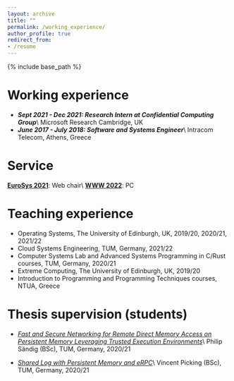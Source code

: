 ```yaml
---
layout: archive
title: ""
permalink: /working_experience/
author_profile: true
redirect_from:
- /resume
---
```


{% include base_path %}


Working experience
======
* <strong>*Sept 2021 - Dec 2021: Research Intern at Confidential Computing Group*</strong>\\
    Microsoft Research Cambridge, UK
* <strong>*June 2017 - July 2018: Software and Systems Engineer*</strong>\\
    Intracom Telecom, Athens, Greece


Service
======
[<strong>EuroSys 2021</strong>](https://2021.eurosys.org/): Web chair\\
[<strong>WWW 2022</strong>](https://www2022.thewebconf.org/): PC



Teaching experience
======
* Operating Systems, The University of Edinburgh, UK, 2019/20, 2020/21, 2021/22
* Cloud Systems Engineering, TUM, Germany, 2021/22
* Computer Systems Lab and Advanced Systems Programming in C/Rust courses, TUM, Germany, 2020/21
* Extreme Computing, The University of Edinburgh, UK, 2019/20
* Introduction to Programming and Programming Techniques courses, NTUA, Greece



Thesis supervision (students)
======
* [*Fast and Secure Networking for Remote Direct Memory Access on Persistent Memory Leveraging Trusted Execution Environments*](https://dse.in.tum.de/wp-content/uploads/2022/01/BT_SaendigPhilip.pdf)\\
    Philip Sändig (BSc), TUM, Germany, 2020/21

* [*Shared Log with Persistent Memory and eRPC*](https://dse.in.tum.de/wp-content/uploads/2022/01/BA_Vincent-Picking.pdf)\\
    Vincent Picking (BSc), TUM, Germany, 2020/21
